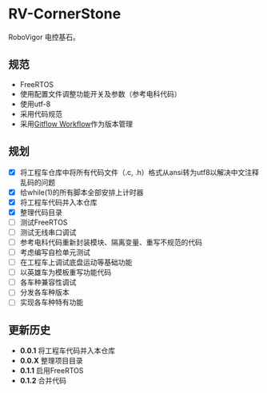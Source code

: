 # RV-CornerStone

RoboVigor 电控基石。

## 规范

- FreeRTOS
- 使用配置文件调整功能开关及参数（参考电科代码）
- 使用utf-8
- 采用代码规范
- 采用[Gitflow Workflow](https://www.atlassian.com/git/tutorials/comparing-workflows/gitflow-workflow)作为版本管理

## 规划

- [x] 将工程车仓库中将所有代码文件（.c, .h）格式从ansi转为utf8以解决中文注释乱码的问题
- [x] 给while(1)的所有脚本全部安排上计时器 
- [x] 将工程车代码并入本仓库
- [x] 整理代码目录
- [ ] 测试FreeRTOS
- [ ] 测试无线串口调试
- [ ] 参考电科代码重新封装模块、隔离变量、重写不规范的代码
- [ ] 考虑编写自检单元测试
- [ ] 在工程车上调试底盘运动等基础功能
- [ ] 以英雄车为模板重写功能代码
- [ ] 各车种兼容性调试
- [ ] 分发各车种版本
- [ ] 实现各车种特有功能

## 更新历史

- **0.0.1** 将工程车代码并入本仓库
- **0.0.X** 整理项目目录
- **0.1.1** 启用FreeRTOS
- **0.1.2** 合并代码

